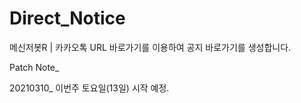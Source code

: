 # Direct_Notice
메신저봇R | 카카오톡 URL 바로가기를 이용하여 공지 바로가기를 생성합니다.

Patch Note_

20210310_ 이번주 토요일(13일) 시작 예정.
